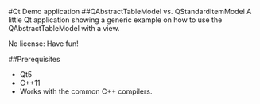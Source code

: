 #Qt Demo application
##QAbstractTableModel vs. QStandardItemModel
A little Qt application showing a generic example on how to use the QAbstractTableModel with a view.

No license: Have fun!

##Prerequisites
* Qt5
* C++11
* Works with the common C++ compilers.
